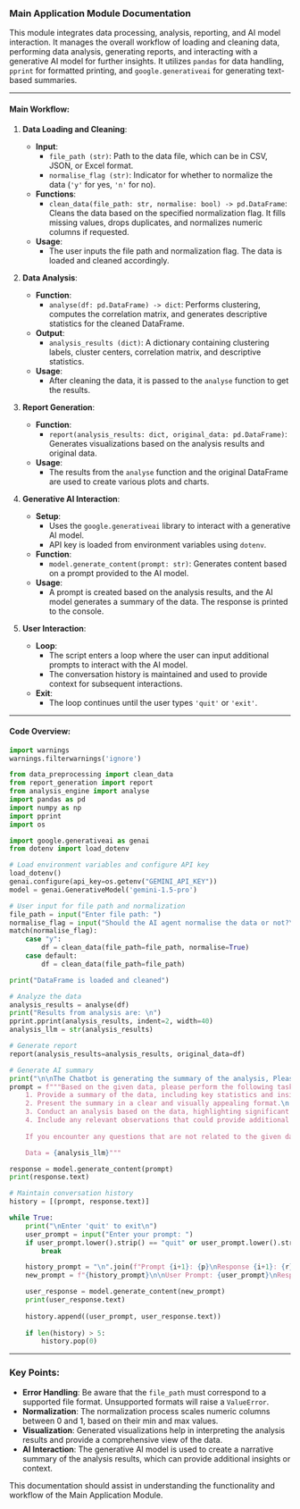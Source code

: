 ### Main Application Module Documentation

This module integrates data processing, analysis, reporting, and AI model interaction. It manages the overall workflow of loading and cleaning data, performing data analysis, generating reports, and interacting with a generative AI model for further insights. It utilizes `pandas` for data handling, `pprint` for formatted printing, and `google.generativeai` for generating text-based summaries.

---

#### Main Workflow:

1. **Data Loading and Cleaning**:
   - **Input**:
     - `file_path (str)`: Path to the data file, which can be in CSV, JSON, or Excel format.
     - `normalise_flag (str)`: Indicator for whether to normalize the data (`'y'` for yes, `'n'` for no).
   - **Functions**:
     - `clean_data(file_path: str, normalise: bool) -> pd.DataFrame`: Cleans the data based on the specified normalization flag. It fills missing values, drops duplicates, and normalizes numeric columns if requested.
   - **Usage**:
     - The user inputs the file path and normalization flag. The data is loaded and cleaned accordingly.

2. **Data Analysis**:
   - **Function**:
     - `analyse(df: pd.DataFrame) -> dict`: Performs clustering, computes the correlation matrix, and generates descriptive statistics for the cleaned DataFrame.
   - **Output**:
     - `analysis_results (dict)`: A dictionary containing clustering labels, cluster centers, correlation matrix, and descriptive statistics.
   - **Usage**:
     - After cleaning the data, it is passed to the `analyse` function to get the results.

3. **Report Generation**:
   - **Function**:
     - `report(analysis_results: dict, original_data: pd.DataFrame)`: Generates visualizations based on the analysis results and original data.
   - **Usage**:
     - The results from the `analyse` function and the original DataFrame are used to create various plots and charts.

4. **Generative AI Interaction**:
   - **Setup**:
     - Uses the `google.generativeai` library to interact with a generative AI model.
     - API key is loaded from environment variables using `dotenv`.
   - **Function**:
     - `model.generate_content(prompt: str)`: Generates content based on a prompt provided to the AI model.
   - **Usage**:
     - A prompt is created based on the analysis results, and the AI model generates a summary of the data. The response is printed to the console.

5. **User Interaction**:
   - **Loop**:
     - The script enters a loop where the user can input additional prompts to interact with the AI model.
     - The conversation history is maintained and used to provide context for subsequent interactions.
   - **Exit**:
     - The loop continues until the user types `'quit'` or `'exit'`.

---

#### Code Overview:

```python
import warnings
warnings.filterwarnings('ignore')

from data_preprocessing import clean_data
from report_generation import report
from analysis_engine import analyse
import pandas as pd
import numpy as np
import pprint
import os

import google.generativeai as genai
from dotenv import load_dotenv

# Load environment variables and configure API key
load_dotenv()
genai.configure(api_key=os.getenv("GEMINI_API_KEY"))
model = genai.GenerativeModel('gemini-1.5-pro')

# User input for file path and normalization
file_path = input("Enter file path: ")
normalise_flag = input("Should the AI agent normalise the data or not?\nEnter 'y' for yes and 'n' for no: ")
match(normalise_flag):
    case "y":
        df = clean_data(file_path=file_path, normalise=True)
    case default:
        df = clean_data(file_path=file_path)

print("DataFrame is loaded and cleaned")

# Analyze the data
analysis_results = analyse(df)
print("Results from analysis are: \n")
pprint.pprint(analysis_results, indent=2, width=40)
analysis_llm = str(analysis_results)

# Generate report
report(analysis_results=analysis_results, original_data=df)

# Generate AI summary
print("\n\nThe Chatbot is generating the summary of the analysis, Please wait for some time.")
prompt = f"""Based on the given data, please perform the following tasks:\n
    1. Provide a summary of the data, including key statistics and insights.\n
    2. Present the summary in a clear and visually appealing format.\n
    3. Conduct an analysis based on the data, highlighting significant patterns, trends, and any notable findings.\n
    4. Include any relevant observations that could provide additional context or value.\n
    
    If you encounter any questions that are not related to the given data, respond with "I don't know" instead of generating a response that could be inaccurate or unrelated.

    Data = {analysis_llm}"""

response = model.generate_content(prompt)
print(response.text)

# Maintain conversation history
history = [(prompt, response.text)]

while True:
    print("\nEnter 'quit' to exit\n")
    user_prompt = input("Enter your prompt: ")
    if user_prompt.lower().strip() == "quit" or user_prompt.lower().strip() == "exit":
        break

    history_prompt = "\n".join(f"Prompt {i+1}: {p}\nResponse {i+1}: {r}" for i, (p, r) in enumerate(history))
    new_prompt = f"{history_prompt}\n\nUser Prompt: {user_prompt}\nResponse:"

    user_response = model.generate_content(new_prompt)
    print(user_response.text)
    
    history.append((user_prompt, user_response.text))
    
    if len(history) > 5:
        history.pop(0)
```

---

### Key Points:

- **Error Handling**: Be aware that the `file_path` must correspond to a supported file format. Unsupported formats will raise a `ValueError`.
- **Normalization**: The normalization process scales numeric columns between 0 and 1, based on their min and max values.
- **Visualization**: Generated visualizations help in interpreting the analysis results and provide a comprehensive view of the data.
- **AI Interaction**: The generative AI model is used to create a narrative summary of the analysis results, which can provide additional insights or context.

This documentation should assist in understanding the functionality and workflow of the Main Application Module.